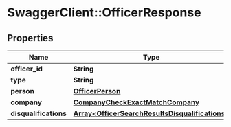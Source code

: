 # SwaggerClient::OfficerResponse

## Properties
Name | Type | Description | Notes
------------ | ------------- | ------------- | -------------
**officer_id** | **String** |  | 
**type** | **String** |  | 
**person** | [**OfficerPerson**](OfficerPerson.md) |  | 
**company** | [**CompanyCheckExactMatchCompany**](CompanyCheckExactMatchCompany.md) |  | 
**disqualifications** | [**Array&lt;OfficerSearchResultsDisqualifications&gt;**](OfficerSearchResultsDisqualifications.md) |  | 


